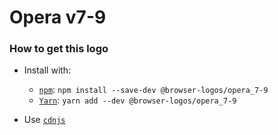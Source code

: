 # Opera v7-9

### How to get this logo

* Install with:

  * [`npm`](https://www.npmjs.com/): `npm install --save-dev @browser-logos/opera_7-9`
  * [`Yarn`](https://yarnpkg.com/): `yarn add --dev @browser-logos/opera_7-9`

* Use [`cdnjs`](https://cdnjs.com/libraries/browser-logos)
